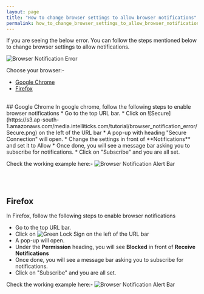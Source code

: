 ```yaml
---
layout: page
title: "How to change browser settings to allow browser notifications"
permalink: how_to_change_browser_settings_to_allow_browser_notifications.html
---
```


If you are seeing the below error. You can follow the steps mentioned below to change browser settings to allow notifications.

![Browser Notification Error](https://s3.ap-south-1.amazonaws.com/media.intelliticks.com/tutorial/browser_notification_error/browser_notification_error.png)

Choose your browser:-
* [Google Chrome](#google-chrome)
* [Firefox](#firefox)

<br>
## Google Chrome
In google chrome, follow the following steps to enable browser notifications
* Go to the top URL bar.
* Click on ![Secure](https://s3.ap-south-1.amazonaws.com/media.intelliticks.com/tutorial/browser_notification_error/Secure.png) on the left of the URL bar
* A pop-up with heading "Secure Connection" will open.
* Change the settings in front of **Notifications** and set it to Allow
* Once done, you will see a message bar asking you to subscribe for notifications. 
* Click on "Subscribe" and you are all set. 


Check the working example here:-
![Browser Notification Alert Bar](https://s3.ap-south-1.amazonaws.com/media.intelliticks.com/tutorial/browser_notification_error/chrome_enable.gif)

<br><br>
## Firefox
In Firefox, follow the following steps to enable browser notifications
* Go to the top URL bar.
* Click on ![Green Lock Sign](https://s3.ap-south-1.amazonaws.com/media.intelliticks.com/tutorial/browser_notification_error/mozilla_block.png) on the left of the URL bar
* A pop-up will open.
* Under the **Permission** heading, you will see **Blocked** in front of **Receive Notifications**
* Once done, you will see a message bar asking you to subscribe for notifications. 
* Click on "Subscribe" and you are all set. 

Check the working example here:-
![Browser Notification Alert Bar](https://s3.ap-south-1.amazonaws.com/media.intelliticks.com/tutorial/browser_notification_error/firefox_enable.gif)
